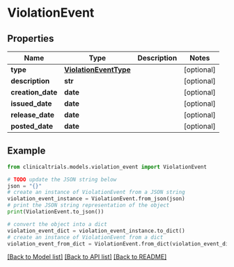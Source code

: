 # ViolationEvent


## Properties

Name | Type | Description | Notes
------------ | ------------- | ------------- | -------------
**type** | [**ViolationEventType**](ViolationEventType.md) |  | [optional] 
**description** | **str** |  | [optional] 
**creation_date** | **date** |  | [optional] 
**issued_date** | **date** |  | [optional] 
**release_date** | **date** |  | [optional] 
**posted_date** | **date** |  | [optional] 

## Example

```python
from clinicaltrials.models.violation_event import ViolationEvent

# TODO update the JSON string below
json = "{}"
# create an instance of ViolationEvent from a JSON string
violation_event_instance = ViolationEvent.from_json(json)
# print the JSON string representation of the object
print(ViolationEvent.to_json())

# convert the object into a dict
violation_event_dict = violation_event_instance.to_dict()
# create an instance of ViolationEvent from a dict
violation_event_from_dict = ViolationEvent.from_dict(violation_event_dict)
```
[[Back to Model list]](../README.md#documentation-for-models) [[Back to API list]](../README.md#documentation-for-api-endpoints) [[Back to README]](../README.md)


